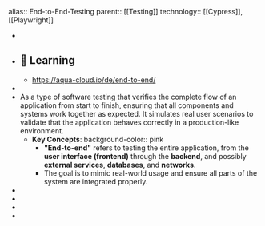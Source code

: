 alias:: End-to-End-Testing
parent:: [[Testing]] 
technology::   [[Cypress]], [[Playwright]]

-
- ## 📔 Learning
	- https://aqua-cloud.io/de/end-to-end/
-
- As a type of software testing that verifies the complete flow of an application from start to finish, ensuring that all components and systems work together as expected. It simulates real user scenarios to validate that the application behaves correctly in a production-like environment.
	- **Key Concepts**:
	  background-color:: pink
		- **"End-to-end"** refers to testing the entire application, from the **user interface (frontend)** through the **backend**, and possibly **external services**, **databases**, and **networks**.
		- The goal is to mimic real-world usage and ensure all parts of the system are integrated properly.
-
-
-
-